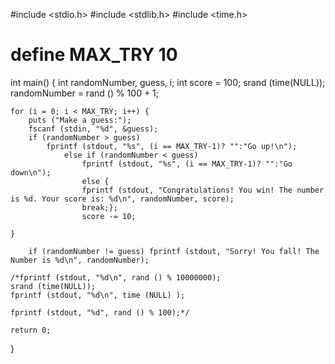 #include <stdio.h> 
#include <stdlib.h> 
#include <time.h>

# define MAX_TRY 10
 

int main() 
{
	int randomNumber, guess, i;
	int score = 100;
	srand (time(NULL));
	randomNumber = rand () % 100 + 1;
	
	
	for (i = 0; i < MAX_TRY; i++) {
		puts ("Make a guess:");
		fscanf (stdin, "%d", &guess);
		if (randomNumber > guess) 
			fprintf (stdout, "%s", (i == MAX_TRY-1)? "":"Go up!\n");
				else if (randomNumber < guess) 
					fprintf (stdout, "%s", (i == MAX_TRY-1)? "":"Go down\n");
					else {
					fprintf (stdout, "Congratulations! You win! The number is %d. Your score is: %d\n", randomNumber, score);
					break;};
					score -= 10;
					
	}
		
		if (randomNumber != guess) fprintf (stdout, "Sorry! You fall! The Number is %d\n", randomNumber);
		
	/*fprintf (stdout, "%d\n", rand () % 10000000);
	srand (time(NULL));
	fprintf (stdout, "%d\n", time (NULL) );

	fprintf (stdout, "%d", rand () % 100);*/
	
	return 0;
}

